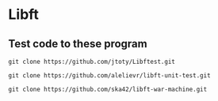 Libft
=====

 Test code to these program
 --------------------------

	git clone https://github.com/jtoty/Libftest.git

	git clone https://github.com/alelievr/libft-unit-test.git

	git clone https://github.com/ska42/libft-war-machine.git